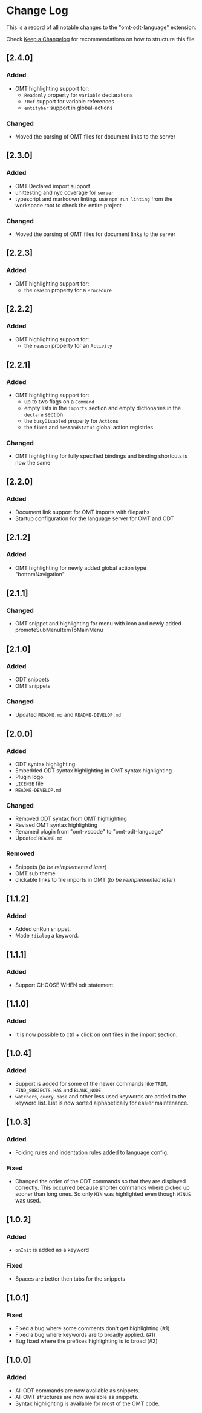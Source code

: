 <!-- markdownlint-disable no-duplicate-header -->
# Change Log

This is a record of all notable changes to the "omt-odt-language" extension.

Check [Keep a Changelog](http://keepachangelog.com/) for recommendations on
how to structure this file.
## [2.4.0]

### Added

- OMT highlighting support for:
  - `Readonly` property for `variable` declarations
  - `!Ref` support for variable references
  - `entitybar` support in global-actions

### Changed

- Moved the parsing of OMT files for document links to the server
## [2.3.0]

### Added

- OMT Declared import support
- unittesting and nyc coverage for `server`
- typescript and markdown linting.
  use `npm run linting` from the workspace root to check the entire project

### Changed

- Moved the parsing of OMT files for document links to the server

## [2.2.3]

### Added

- OMT highlighting support for:
  - the `reason` property for a `Procedure`

## [2.2.2]

### Added

- OMT highlighting support for:
  - the `reason` property for an `Activity`

## [2.2.1]

### Added

- OMT highlighting support for:
  - up to two flags on a `Command`
  - empty lists in the `imports` section and empty dictionaries in the `declare` section
  - the `busyDisabled` property for `Action`s
  - the `fixed` and `bestandstatus` global action registries

### Changed

- OMT highlighting for fully specified bindings and
  binding shortcuts is now the same

## [2.2.0]

### Added

- Document link support for OMT imports with filepaths
- Startup configuration for the language server for OMT and ODT

## [2.1.2]

### Added

- OMT highlighting for newly added global action type "bottomNavigation"

## [2.1.1]

### Changed

- OMT snippet and highlighting for menu with icon and
  newly added promoteSubMenuItemToMainMenu

## [2.1.0]

### Added

- ODT snippets
- OMT snippets

### Changed

- Updated `README.md` and `README-DEVELOP.md`

## [2.0.0]

### Added

- ODT syntax highlighting
- Embedded ODT syntax highlighting in OMT syntax highlighting
- Plugin logo
- `LICENSE` file
- `README-DEVELOP.md`

### Changed

- Removed ODT syntax from OMT highlighting
- Revised OMT syntax highlighting
- Renamed plugin from "omt-vscode" to "omt-odt-language"
- Updated `README.md`

### Removed

- Snippets (*to be reimplemented later*)
- OMT sub theme
- clickable links to file imports in OMT (*to be reimplemented later*)

## [1.1.2]

### Added

- Added onRun snippet.
- Made `!dialog` a keyword.

## [1.1.1]

### Added

- Support CHOOSE WHEN odt statement.

## [1.1.0]

### Added

- It is now possible to ctrl + click on omt files in the import section.

## [1.0.4]

### Added

- Support is added for some of the newer commands like
  `TRIM`, `FIND_SUBJECTS`, `HAS` and `BLANK_NODE`
- `watchers`, `query`, `base` and other less used keywords are added
  to the keyword list. List is now sorted alphabetically for easier maintenance.

## [1.0.3]

### Added

- Folding rules and indentation rules added to language config.

### Fixed

- Changed the order of the ODT commands so that they are displayed correctly.
  This occurred because shorter commands where picked up sooner than long ones.
  So only `MIN` was highlighted even though `MINUS` was used.

## [1.0.2]

### Added

- `onInit` is added as a keyword

### Fixed

- Spaces are better then tabs for the snippets

## [1.0.1]

### Fixed

- Fixed a bug where some comments don't get highlighting (#1)
- Fixed a bug where keywords are to broadly applied. (#1)
- Bug fixed where the prefixes highlighting is to broad (#2)

## [1.0.0]

### Added

- All ODT commands are now available as snippets.
- All OMT structures are now available as snippets.
- Syntax highlighting is available for most of the OMT code.
